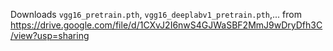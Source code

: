 Downloads `vgg16_pretrain.pth`, `vgg16_deeplabv1_pretrain.pth`,... from https://drive.google.com/file/d/1CXvJ2I6nwS4GJWaSBF2MmJ9wDryDfh3C/view?usp=sharing
